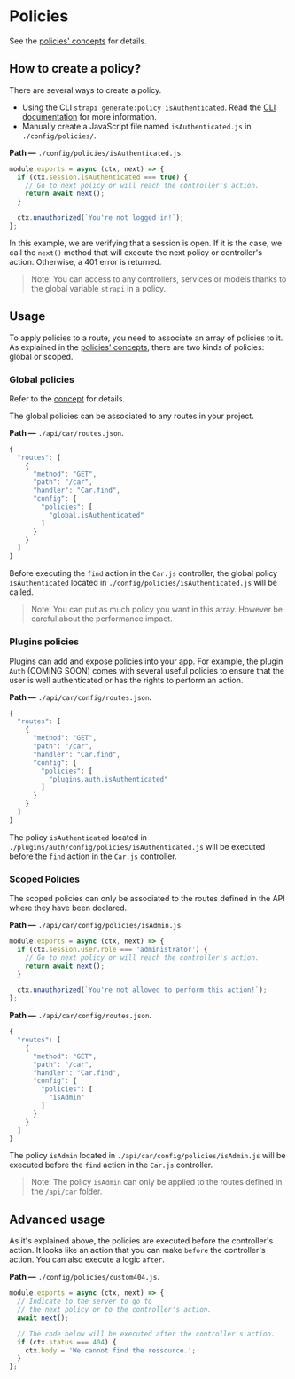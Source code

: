 # Policies

 See the [policies' concepts](../concepts/concepts.md#policies) for details.

## How to create a policy?

There are several ways to create a policy.
 - Using the CLI `strapi generate:policy isAuthenticated`. Read the [CLI documentation](../cli/CLI.md) for more information.
 - Manually create a JavaScript file named `isAuthenticated.js` in `./config/policies/`.

**Path —** `./config/policies/isAuthenticated.js`.
```js
module.exports = async (ctx, next) => {
  if (ctx.session.isAuthenticated === true) {
    // Go to next policy or will reach the controller's action.
    return await next();
  }

  ctx.unauthorized(`You're not logged in!`);
};
```

In this example, we are verifying that a session is open. If it is the case, we call the `next()` method that will execute the next policy or controller's action. Otherwise, a 401 error is returned.

> Note: You can access to any controllers, services or models thanks to the global variable `strapi` in a policy.

## Usage

To apply policies to a route, you need to associate an array of policies to it. As explained in the [policies' concepts](../concepts/concepts.md#policies), there are two kinds of policies: global or scoped.

### Global policies

Refer to the [concept](../concepts/concepts.md#policies) for details.

The global policies can be associated to any routes in your project.

**Path —** `./api/car/routes.json`.
```js
{
  "routes": [
    {
      "method": "GET",
      "path": "/car",
      "handler": "Car.find",
      "config": {
        "policies": [
          "global.isAuthenticated"
        ]
      }
    }
  ]
}
```

Before executing the `find` action in the `Car.js` controller, the global policy `isAuthenticated` located in `./config/policies/isAuthenticated.js` will be called.

> Note: You can put as much policy you want in this array. However be careful about the performance impact.

### Plugins policies

Plugins can add and expose policies into your app. For example, the plugin `Auth` (COMING SOON) comes with several useful policies to ensure that the user is well authenticated or has the rights to perform an action.

**Path —** `./api/car/config/routes.json`.
```js
{
  "routes": [
    {
      "method": "GET",
      "path": "/car",
      "handler": "Car.find",
      "config": {
        "policies": [
          "plugins.auth.isAuthenticated"
        ]
      }
    }
  ]
}
```

The policy `isAuthenticated` located in `./plugins/auth/config/policies/isAuthenticated.js` will be executed before the `find` action in the `Car.js` controller.

### Scoped Policies

The scoped policies can only be associated to the routes defined in the API where they have been declared.

**Path —** `./api/car/config/policies/isAdmin.js`.
```js
module.exports = async (ctx, next) => {
  if (ctx.session.user.role === 'administrator') {
    // Go to next policy or will reach the controller's action.
    return await next();
  }

  ctx.unauthorized(`You're not allowed to perform this action!`);
};
```

**Path —** `./api/car/config/routes.json`.
```js
{
  "routes": [
    {
      "method": "GET",
      "path": "/car",
      "handler": "Car.find",
      "config": {
        "policies": [
          "isAdmin"
        ]
      }
    }
  ]
}
```

The policy `isAdmin` located in `./api/car/config/policies/isAdmin.js` will be executed before the `find` action in the `Car.js` controller.

> Note: The policy `isAdmin` can only be applied to the routes defined in the `/api/car` folder.

## Advanced usage

As it's explained above, the policies are executed before the controller's action. It looks like an action that you can make `before` the controller's action. You can also execute a logic `after`.

**Path —** `./config/policies/custom404.js`.
```js
module.exports = async (ctx, next) => {
  // Indicate to the server to go to
  // the next policy or to the controller's action.
  await next();

  // The code below will be executed after the controller's action.
  if (ctx.status === 404) {
    ctx.body = 'We cannot find the ressource.';
  }
};
```
